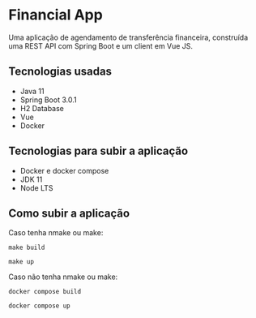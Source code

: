 # Financial App

Uma aplicação de agendamento de transferência financeira, construída uma REST API com Spring Boot e um client em Vue JS.

## Tecnologias usadas

- Java 11
- Spring Boot 3.0.1
- H2 Database
- Vue
- Docker

## Tecnologias para subir a aplicação

- Docker e docker compose
- JDK 11
- Node LTS

## Como subir a aplicação

Caso tenha nmake ou make:

`make build`

`make up`

Caso não tenha nmake ou make:

`docker compose build`

`docker compose up`
